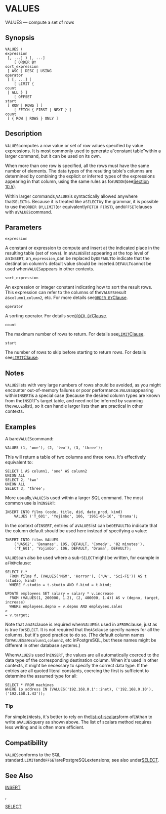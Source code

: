 # VALUES

VALUES — compute a set of rows

## Synopsis

```text
VALUES ( 
expression
 [, ...] ) [, ...]
    [ ORDER BY 
sort_expression
 [ ASC | DESC | USING 
operator
 ] [, ...] ]
    [ LIMIT { 
count
 | ALL } ]
    [ OFFSET 
start
 [ ROW | ROWS ] ]
    [ FETCH { FIRST | NEXT } [ 
count
 ] { ROW | ROWS } ONLY ]
```

## Description

`VALUES`computes a row value or set of row values specified by value expressions. It is most commonly used to generate a“constant table”within a larger command, but it can be used on its own.

When more than one row is specified, all the rows must have the same number of elements. The data types of the resulting table's columns are determined by combining the explicit or inferred types of the expressions appearing in that column, using the same rules as for`UNION`\(see[Section 10.5](https://www.postgresql.org/docs/10/static/typeconv-union-case.html)\).

Within larger commands,`VALUES`is syntactically allowed anywhere that`SELECT`is. Because it is treated like a`SELECT`by the grammar, it is possible to use the`ORDER BY`,`LIMIT`\(or equivalently`FETCH FIRST`\), and`OFFSET`clauses with a`VALUES`command.

## Parameters

`expression`

A constant or expression to compute and insert at the indicated place in the resulting table \(set of rows\). In a`VALUES`list appearing at the top level of an`INSERT`, an\_`expression`\_can be replaced by`DEFAULT`to indicate that the destination column's default value should be inserted.`DEFAULT`cannot be used when`VALUES`appears in other contexts.

`sort_expression`

An expression or integer constant indicating how to sort the result rows. This expression can refer to the columns of the`VALUES`result as`column1`,`column2`, etc. For more details see[`ORDER BY`Clause](https://www.postgresql.org/docs/10/static/sql-select.html#SQL-ORDERBY).

`operator`

A sorting operator. For details see[`ORDER BY`Clause](https://www.postgresql.org/docs/10/static/sql-select.html#SQL-ORDERBY).

`count`

The maximum number of rows to return. For details see[`LIMIT`Clause](https://www.postgresql.org/docs/10/static/sql-select.html#SQL-LIMIT).

`start`

The number of rows to skip before starting to return rows. For details see[`LIMIT`Clause](https://www.postgresql.org/docs/10/static/sql-select.html#SQL-LIMIT).

## Notes

`VALUES`lists with very large numbers of rows should be avoided, as you might encounter out-of-memory failures or poor performance.`VALUES`appearing within`INSERT`is a special case \(because the desired column types are known from the`INSERT`'s target table, and need not be inferred by scanning the`VALUES`list\), so it can handle larger lists than are practical in other contexts.

## Examples

A bare`VALUES`command:

```text
VALUES (1, 'one'), (2, 'two'), (3, 'three');
```

This will return a table of two columns and three rows. It's effectively equivalent to:

```text
SELECT 1 AS column1, 'one' AS column2
UNION ALL
SELECT 2, 'two'
UNION ALL
SELECT 3, 'three';
```

More usually,`VALUES`is used within a larger SQL command. The most common use is in`INSERT`:

```text
INSERT INTO films (code, title, did, date_prod, kind)
    VALUES ('T_601', 'Yojimbo', 106, '1961-06-16', 'Drama');
```

In the context of`INSERT`, entries of a`VALUES`list can be`DEFAULT`to indicate that the column default should be used here instead of specifying a value:

```text
INSERT INTO films VALUES
    ('UA502', 'Bananas', 105, DEFAULT, 'Comedy', '82 minutes'),
    ('T_601', 'Yojimbo', 106, DEFAULT, 'Drama', DEFAULT);
```

`VALUES`can also be used where a sub-`SELECT`might be written, for example in a`FROM`clause:

```text
SELECT f.*
  FROM films f, (VALUES('MGM', 'Horror'), ('UA', 'Sci-Fi')) AS t (studio, kind)
  WHERE f.studio = t.studio AND f.kind = t.kind;

UPDATE employees SET salary = salary * v.increase
  FROM (VALUES(1, 200000, 1.2), (2, 400000, 1.4)) AS v (depno, target, increase)
  WHERE employees.depno = v.depno AND employees.sales 
>
= v.target;
```

Note that an`AS`clause is required when`VALUES`is used in a`FROM`clause, just as is true for`SELECT`. It is not required that the`AS`clause specify names for all the columns, but it's good practice to do so. \(The default column names for`VALUES`are`column1`,`column2`, etc inPostgreSQL, but these names might be different in other database systems.\)

When`VALUES`is used in`INSERT`, the values are all automatically coerced to the data type of the corresponding destination column. When it's used in other contexts, it might be necessary to specify the correct data type. If the entries are all quoted literal constants, coercing the first is sufficient to determine the assumed type for all:

```text
SELECT * FROM machines
WHERE ip_address IN (VALUES('192.168.0.1'::inet), ('192.168.0.10'), ('192.168.1.43'));
```

### Tip

For simple`IN`tests, it's better to rely on the[list-of-scalars](https://www.postgresql.org/docs/10/static/functions-comparisons.html#FUNCTIONS-COMPARISONS-IN-SCALAR)form of`IN`than to write a`VALUES`query as shown above. The list of scalars method requires less writing and is often more efficient.

## Compatibility

`VALUES`conforms to the SQL standard.`LIMIT`and`OFFSET`arePostgreSQLextensions; see also under[SELECT](https://www.postgresql.org/docs/10/static/sql-select.html).

## See Also

[INSERT](https://github.com/pgsql-tw/documents/tree/a096b206440e1ac8cdee57e1ae7a74730f0ee146/vi-reference/i-sql-commands/insert.md)

,

[SELECT](https://github.com/pgsql-tw/documents/tree/a096b206440e1ac8cdee57e1ae7a74730f0ee146/vi-reference/i-sql-commands/select.md)

